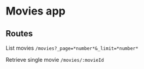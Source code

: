 # Movies app

## Routes
List movies
`/movies?_page=*number*&_limit=*number*`

Retrieve single movie
`/movies/:movieId`